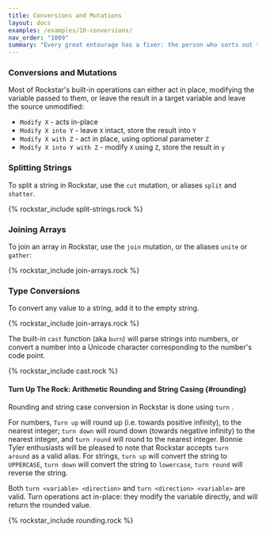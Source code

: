 ```yaml
---
title: Conversions and Mutations
layout: docs
examples: /examples/10-conversions/
nav_order: "1009"
summary: "Every great entourage has a fixer: the person who sorts out those last few bits that weren't really anybody else's job. Conversions and mutations are Rockstar's fixers: if you need to parse strings into numbers, convert character codes, we got you."
---
```

### Conversions and Mutations

Most of Rockstar's built-in operations can either act in place, modifying the variable passed to them, or leave the result in a target variable and leave the source unmodified:

* `Modify X` - acts in-place
* `Modify X into Y` - leave `X` intact, store the result into `Y`
* `Modify X with Z` - act in place, using optional parameter `Z`
* `Modify X into Y with Z` - modify `X` using `Z`, store the result in `y`

### Splitting Strings

To split a string in Rockstar, use the `cut` mutation, or aliases `split` and `shatter`.  

{% rockstar_include split-strings.rock %}


### Joining Arrays

To join an array in Rockstar, use the `join` mutation, or the aliases `unite` or `gather`:

{% rockstar_include join-arrays.rock %}

### Type Conversions

To convert any value to a string, add it to the empty string.

{% rockstar_include join-arrays.rock %}

The built-in `cast` function (aka `burn`) will parse strings into numbers, or convert a number into a Unicode character corresponding to the number's code point.

{% rockstar_include cast.rock %}

#### Turn Up The Rock: Arithmetic Rounding and String Casing {#rounding}

Rounding and string case conversion in Rockstar is done using `turn` .

For numbers, `Turn up` will round up (i.e. towards positive infinity), to the nearest integer; `turn down` will round down (towards negative infinity) to the nearest integer, and `turn round` will round to the nearest integer. Bonnie Tyler enthusiasts will be pleased to note that Rockstar accepts `turn around` as a valid alias. For strings, `turn up` will convert the string to `UPPERCASE`, `turn down` will convert the string to `lowercase`, `turn round` will reverse the string.

Both `turn <variable> <direction>` and `turn <direction> <variable>` are valid. Turn operations act in-place: they modify the variable directly, and will return the rounded value.

{% rockstar_include rounding.rock %}
